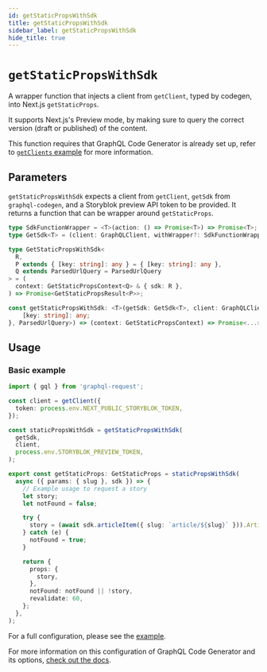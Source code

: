 ```yaml
---
id: getStaticPropsWithSdk
title: getStaticPropsWithSdk
sidebar_label: getStaticPropsWithSdk
hide_title: true
---
```


# `getStaticPropsWithSdk`

A wrapper function that injects a client from `getClient`, typed by codegen, into Next.js `getStaticProps`.

It supports Next.js's Preview mode, by making sure to query the correct version (draft or published) of the content.

This function requires that GraphQL Code Generator is already set up, refer to [`getClients` example](/docs/api/getClient#recommended-with-graphql-code-generator) for more information.

## Parameters

`getStaticPropsWithSdk` expects a client from `getClient`, `getSdk` from `graphql-codegen`, and a Storyblok preview API token to be provided. It returns a function that can be wrapper around `getStaticProps`.

```ts no-transpile
type SdkFunctionWrapper = <T>(action: () => Promise<T>) => Promise<T>;
type GetSdk<T> = (client: GraphQLClient, withWrapper?: SdkFunctionWrapper) => T;

type GetStaticPropsWithSdk<
  R,
  P extends { [key: string]: any } = { [key: string]: any },
  Q extends ParsedUrlQuery = ParsedUrlQuery
> = (
  context: GetStaticPropsContext<Q> & { sdk: R },
) => Promise<GetStaticPropsResult<P>>;

const getStaticPropsWithSdk: <T>(getSdk: GetSdk<T>, client: GraphQLClient, storyblokToken?: string, additionalClientOptions?: ConstructorParameters<typeof GraphQLClient>[1]) => (getStaticProps: GetStaticPropsWithSdk<T, {
    [key: string]: any;
}, ParsedUrlQuery>) => (context: GetStaticPropsContext) => Promise<...>
```

## Usage

### Basic example

```ts
import { gql } from 'graphql-request';

const client = getClient({
  token: process.env.NEXT_PUBLIC_STORYBLOK_TOKEN,
});

const staticPropsWithSdk = getStaticPropsWithSdk(
  getSdk,
  client,
  process.env.STORYBLOK_PREVIEW_TOKEN,
);

export const getStaticProps: GetStaticProps = staticPropsWithSdk(
  async ({ params: { slug }, sdk }) => {
    // Example usage to request a story
    let story;
    let notFound = false;

    try {
      story = (await sdk.articleItem({ slug: `article/${slug}` })).ArticleItem;
    } catch (e) {
      notFound = true;
    }

    return {
      props: {
        story,
      },
      notFound: notFound || !story,
      revalidate: 60,
    };
  },
);
```

For a full configuration, please see the [example](https://github.com/storyofams/storyblok-toolkit/edit/master/example).

For more information on this configuration of GraphQL Code Generator and its options, [check out the docs](https://www.graphql-code-generator.com/docs/plugins/typescript-graphql-request).
